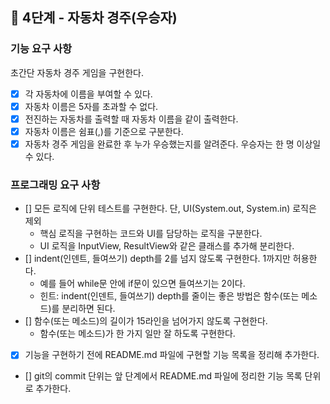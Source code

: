 ## 🚀 4단계 - 자동차 경주(우승자)

### 기능 요구 사항
초간단 자동차 경주 게임을 구현한다.

- [X] 각 자동차에 이름을 부여할 수 있다.
- [X] 자동차 이름은 5자를 초과할 수 없다.
- [X] 전진하는 자동차를 출력할 때 자동차 이름을 같이 출력한다.
- [X] 자동차 이름은 쉼표(,)를 기준으로 구분한다.
- [X] 자동차 경주 게임을 완료한 후 누가 우승했는지를 알려준다. 우승자는 한 명 이상일 수 있다.

### 프로그래밍 요구 사항
- [] 모든 로직에 단위 테스트를 구현한다. 단, UI(System.out, System.in) 로직은 제외
   - 핵심 로직을 구현하는 코드와 UI를 담당하는 로직을 구분한다.
   - UI 로직을 InputView, ResultView와 같은 클래스를 추가해 분리한다.
- [] indent(인덴트, 들여쓰기) depth를 2를 넘지 않도록 구현한다. 1까지만 허용한다.
   - 예를 들어 while문 안에 if문이 있으면 들여쓰기는 2이다.
   - 힌트: indent(인덴트, 들여쓰기) depth를 줄이는 좋은 방법은 함수(또는 메소드)를 분리하면 된다.
- [] 함수(또는 메소드)의 길이가 15라인을 넘어가지 않도록 구현한다.
   - 함수(또는 메소드)가 한 가지 일만 잘 하도록 구현한다.
- [X] 기능을 구현하기 전에 README.md 파일에 구현할 기능 목록을 정리해 추가한다.
- [] git의 commit 단위는 앞 단계에서 README.md 파일에 정리한 기능 목록 단위로 추가한다.